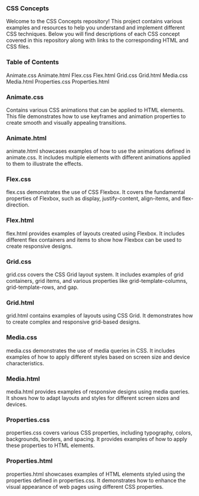 ### CSS Concepts
Welcome to the CSS Concepts repository! This project contains various examples and resources to help you understand and implement different CSS techniques. Below you will find descriptions of each CSS concept covered in this repository along with links to the corresponding HTML and CSS files.

### Table of Contents
Animate.css
Animate.html
Flex.css
Flex.html
Grid.css
Grid.html
Media.css
Media.html
Properties.css
Properties.html 


### Animate.css 
Contains various CSS animations that can be applied to HTML elements. This file demonstrates how to use keyframes and animation properties to create smooth and visually appealing transitions.

### Animate.html
animate.html showcases examples of how to use the animations defined in animate.css. It includes multiple elements with different animations applied to them to illustrate the effects.

### Flex.css
flex.css demonstrates the use of CSS Flexbox. It covers the fundamental properties of Flexbox, such as display, justify-content, align-items, and flex-direction.

### Flex.html
flex.html provides examples of layouts created using Flexbox. It includes different flex containers and items to show how Flexbox can be used to create responsive designs.

### Grid.css
grid.css covers the CSS Grid layout system. It includes examples of grid containers, grid items, and various properties like grid-template-columns, grid-template-rows, and gap.

### Grid.html
grid.html contains examples of layouts using CSS Grid. It demonstrates how to create complex and responsive grid-based designs.

### Media.css
media.css demonstrates the use of media queries in CSS. It includes examples of how to apply different styles based on screen size and device characteristics.

### Media.html
media.html provides examples of responsive designs using media queries. It shows how to adapt layouts and styles for different screen sizes and devices.

### Properties.css
properties.css covers various CSS properties, including typography, colors, backgrounds, borders, and spacing. It provides examples of how to apply these properties to HTML elements.

### Properties.html
properties.html showcases examples of HTML elements styled using the properties defined in properties.css. It demonstrates how to enhance the visual appearance of web pages using different CSS properties.



